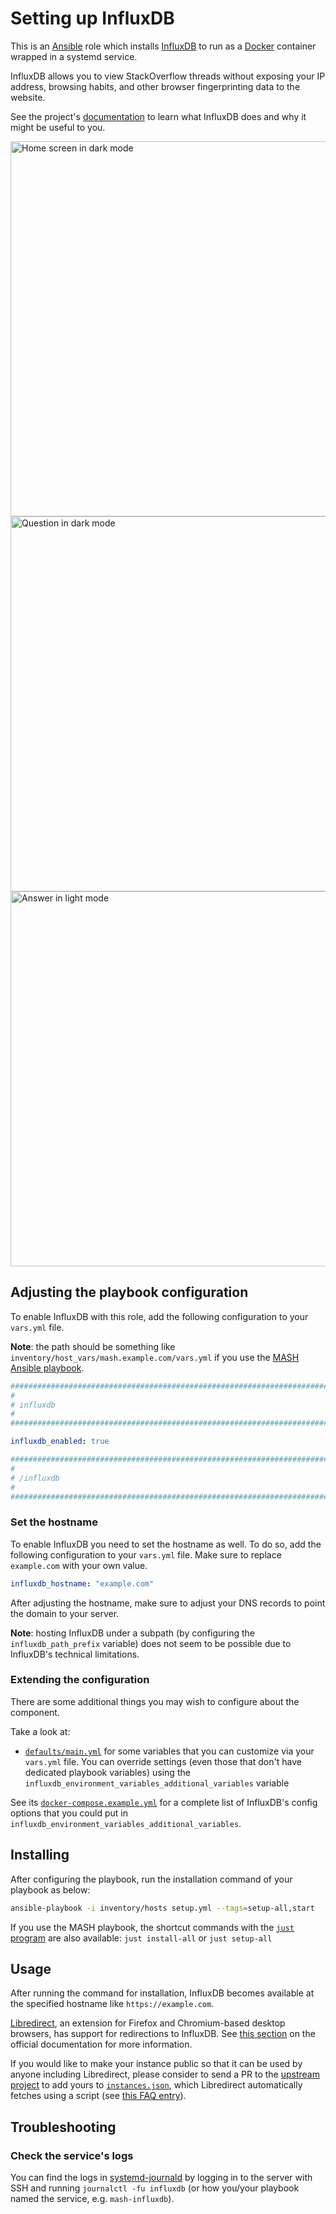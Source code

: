 <!--
SPDX-FileCopyrightText: 2020 - 2024 MDAD project contributors
SPDX-FileCopyrightText: 2020 - 2024 Slavi Pantaleev
SPDX-FileCopyrightText: 2020 Aaron Raimist
SPDX-FileCopyrightText: 2020 Chris van Dijk
SPDX-FileCopyrightText: 2020 Dominik Zajac
SPDX-FileCopyrightText: 2020 Mickaël Cornière
SPDX-FileCopyrightText: 2022 François Darveau
SPDX-FileCopyrightText: 2022 Julian Foad
SPDX-FileCopyrightText: 2022 Warren Bailey
SPDX-FileCopyrightText: 2023 Antonis Christofides
SPDX-FileCopyrightText: 2023 Felix Stupp
SPDX-FileCopyrightText: 2023 Pierre 'McFly' Marty
SPDX-FileCopyrightText: 2024 - 2025 Suguru Hirahara

SPDX-License-Identifier: AGPL-3.0-or-later
-->

# Setting up InfluxDB

This is an [Ansible](https://www.ansible.com/) role which installs [InfluxDB](https://github.com/httpjamesm/InfluxDB) to run as a [Docker](https://www.docker.com/) container wrapped in a systemd service.

InfluxDB allows you to view StackOverflow threads without exposing your IP address, browsing habits, and other browser fingerprinting data to the website.

See the project's [documentation](https://github.com/httpjamesm/InfluxDB/blob/main/README.md) to learn what InfluxDB does and why it might be useful to you.

[<img src="assets/home_dark.webp" title="Home screen in dark mode" width="600" alt="Home screen in dark mode">](assets/home_dark.webp) [<img src="assets/question_dark.webp" title="Question in dark mode" width="600" alt="Question in dark mode">](assets/question_dark.webp) [<img src="assets/answers_light.webp" title="Answer in light mode" width="600" alt="Answer in light mode">](assets/answers_light.webp)

## Adjusting the playbook configuration

To enable InfluxDB with this role, add the following configuration to your `vars.yml` file.

**Note**: the path should be something like `inventory/host_vars/mash.example.com/vars.yml` if you use the [MASH Ansible playbook](https://github.com/mother-of-all-self-hosting/mash-playbook).

```yaml
########################################################################
#                                                                      #
# influxdb                                                             #
#                                                                      #
########################################################################

influxdb_enabled: true

########################################################################
#                                                                      #
# /influxdb                                                            #
#                                                                      #
########################################################################
```

### Set the hostname

To enable InfluxDB you need to set the hostname as well. To do so, add the following configuration to your `vars.yml` file. Make sure to replace `example.com` with your own value.

```yaml
influxdb_hostname: "example.com"
```

After adjusting the hostname, make sure to adjust your DNS records to point the domain to your server.

**Note**: hosting InfluxDB under a subpath (by configuring the `influxdb_path_prefix` variable) does not seem to be possible due to InfluxDB's technical limitations.

### Extending the configuration

There are some additional things you may wish to configure about the component.

Take a look at:

- [`defaults/main.yml`](../defaults/main.yml) for some variables that you can customize via your `vars.yml` file. You can override settings (even those that don't have dedicated playbook variables) using the `influxdb_environment_variables_additional_variables` variable

See its [`docker-compose.example.yml`](https://github.com/httpjamesm/InfluxDB/blob/main/docker-compose.example.yml) for a complete list of InfluxDB's config options that you could put in `influxdb_environment_variables_additional_variables`.

## Installing

After configuring the playbook, run the installation command of your playbook as below:

```sh
ansible-playbook -i inventory/hosts setup.yml --tags=setup-all,start
```

If you use the MASH playbook, the shortcut commands with the [`just` program](https://github.com/mother-of-all-self-hosting/mash-playbook/blob/main/docs/just.md) are also available: `just install-all` or `just setup-all`

## Usage

After running the command for installation, InfluxDB becomes available at the specified hostname like `https://example.com`.

[Libredirect](https://libredirect.github.io/), an extension for Firefox and Chromium-based desktop browsers, has support for redirections to InfluxDB. See [this section](https://github.com/httpjamesm/InfluxDB/blob/main/README.md#how-to-make-stack-overflow-links-take-you-to-influxdb-automatically) on the official documentation for more information.

If you would like to make your instance public so that it can be used by anyone including Libredirect, please consider to send a PR to the [upstream project](https://github.com/httpjamesm/InfluxDB) to add yours to [`instances.json`](https://github.com/httpjamesm/InfluxDB/blob/main/instances.json), which Libredirect automatically fetches using a script (see [this FAQ entry](https://libredirect.github.io/faq.html#where_the_hell_are_those_instances_coming_from)).

## Troubleshooting

### Check the service's logs

You can find the logs in [systemd-journald](https://www.freedesktop.org/software/systemd/man/systemd-journald.service.html) by logging in to the server with SSH and running `journalctl -fu influxdb` (or how you/your playbook named the service, e.g. `mash-influxdb`).
